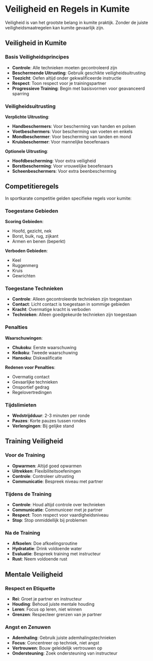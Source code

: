 # Veiligheid en Regels in Kumite

Veiligheid is van het grootste belang in kumite praktijk. Zonder de juiste veiligheidsmaatregelen kan kumite gevaarlijk zijn.

## Veiligheid in Kumite

### Basis Veiligheidsprincipes

- **Controle**: Alle technieken moeten gecontroleerd zijn
- **Beschermende Uitrusting**: Gebruik geschikte veiligheidsuitrusting
- **Toezicht**: Oefen altijd onder gekwalificeerde instructie
- **Respect**: Toon respect voor je trainingspartner
- **Progressieve Training**: Begin met basisvormen voor geavanceerd sparring

### Veiligheidsuitrusting

**Verplichte Uitrusting**:
- **Handbeschermers**: Voor bescherming van handen en polsen
- **Voetbeschermers**: Voor bescherming van voeten en enkels
- **Mondbeschermer**: Voor bescherming van tanden en mond
- **Kruisbeschermer**: Voor mannelijke beoefenaars

**Optionele Uitrusting**:
- **Hoofdbescherming**: Voor extra veiligheid
- **Borstbescherming**: Voor vrouwelijke beoefenaars
- **Scheenbeschermers**: Voor extra beenbescherming

## Competitieregels

In sportkarate competitie gelden specifieke regels voor kumite:

### Toegestane Gebieden

**Scoring Gebieden**:
- Hoofd, gezicht, nek
- Borst, buik, rug, zijkant
- Armen en benen (beperkt)

**Verboden Gebieden**:
- Keel
- Ruggenmerg
- Kruis
- Gewrichten

### Toegestane Technieken

- **Controle**: Alleen gecontroleerde technieken zijn toegestaan
- **Contact**: Licht contact is toegestaan in sommige gebieden
- **Kracht**: Overmatige kracht is verboden
- **Technieken**: Alleen goedgekeurde technieken zijn toegestaan

### Penalties

**Waarschuwingen**:
- **Chukoku**: Eerste waarschuwing
- **Keikoku**: Tweede waarschuwing
- **Hansoku**: Diskwalificatie

**Redenen voor Penalties**:
- Overmatig contact
- Gevaarlijke technieken
- Onsportief gedrag
- Regelovertredingen

### Tijdslimieten

- **Wedstrijdduur**: 2-3 minuten per ronde
- **Pauzes**: Korte pauzes tussen rondes
- **Verlengingen**: Bij gelijke stand

## Training Veiligheid

### Voor de Training

- **Opwarmen**: Altijd goed opwarmen
- **Uitrekken**: Flexibiliteitsoefeningen
- **Controle**: Controleer uitrusting
- **Communicatie**: Bespreek niveau met partner

### Tijdens de Training

- **Controle**: Houd altijd controle over technieken
- **Communicatie**: Communiceer met je partner
- **Respect**: Toon respect voor vaardigheidsniveau
- **Stop**: Stop onmiddellijk bij problemen

### Na de Training

- **Afkoelen**: Doe afkoelingsroutine
- **Hydratatie**: Drink voldoende water
- **Evaluatie**: Bespreek training met instructeur
- **Rust**: Neem voldoende rust

## Mentale Veiligheid

### Respect en Etiquette

- **Rei**: Groet je partner en instructeur
- **Houding**: Behoud juiste mentale houding
- **Leren**: Focus op leren, niet winnen
- **Grenzen**: Respecteer grenzen van je partner

### Angst en Zenuwen

- **Ademhaling**: Gebruik juiste ademhalingstechnieken
- **Focus**: Concentreer op techniek, niet angst
- **Vertrouwen**: Bouw geleidelijk vertrouwen op
- **Ondersteuning**: Zoek ondersteuning van instructeur 